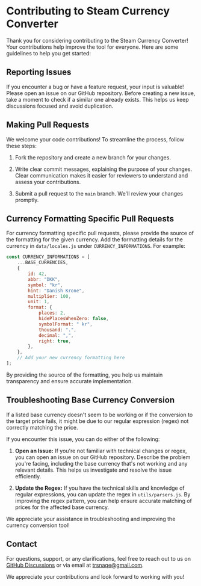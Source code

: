 # Contributing to Steam Currency Converter

Thank you for considering contributing to the Steam Currency Converter! Your contributions help improve the tool for everyone. Here are some guidelines to help you get started:

## Reporting Issues

If you encounter a bug or have a feature request, your input is valuable! Please open an issue on our GitHub repository. Before creating a new issue, take a moment to check if a similar one already exists. This helps us keep discussions focused and avoid duplication.

## Making Pull Requests

We welcome your code contributions! To streamline the process, follow these steps:

1. Fork the repository and create a new branch for your changes.
   
2. Write clear commit messages, explaining the purpose of your changes. Clear communication makes it easier for reviewers to understand and assess your contributions.

3. Submit a pull request to the `main` branch. We'll review your changes promptly.

## Currency Formatting Specific Pull Requests

For currency formatting specific pull requests, please provide the source of the formatting for the given currency. Add the formatting details for the currency in `data/locales.js` under `CURRENCY_INFORMATIONS`. For example:

```javascript
const CURRENCY_INFORMATIONS = [
    ...BASE_CURRENCIES,
    {
        id: 42,
        abbr: "DKK",
        symbol: "kr",
        hint: "Danish Krone",
        multiplier: 100,
        unit: 1,
        format: {
            places: 2,
            hidePlacesWhenZero: false,
            symbolFormat: " kr",
            thousand: ".",
            decimal: ",",
            right: true,
        },
    },
    // Add your new currency formatting here
];
```

By providing the source of the formatting, you help us maintain transparency and ensure accurate implementation. 

## Troubleshooting Base Currency Conversion

If a listed base currency doesn't seem to be working or if the conversion to the target price fails, it might be due to our regular expression (regex) not correctly matching the price. 

If you encounter this issue, you can do either of the following:

1. **Open an Issue:** If you're not familiar with technical changes or regex, you can open an issue on our GitHub repository. Describe the problem you're facing, including the base currency that's not working and any relevant details. This helps us investigate and resolve the issue efficiently.

2. **Update the Regex:** If you have the technical skills and knowledge of regular expressions, you can update the regex in `utils/parsers.js`. By improving the regex pattern, you can help ensure accurate matching of prices for the affected base currency. 

We appreciate your assistance in troubleshooting and improving the currency conversion tool!

## Contact

For questions, support, or any clarifications, feel free to reach out to us on [GitHub Discussions](https://github.com/Solidet-com/steam-currency-converter/discussions) or via email at trsnaqe@gmail.com.

We appreciate your contributions and look forward to working with you!

